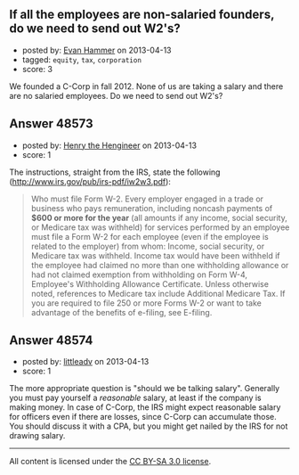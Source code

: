 ## If all the employees are non-salaried founders, do we need to send out W2's?

- posted by: [Evan Hammer](https://stackexchange.com/users/-1/25860-evan-hammer) on 2013-04-13
- tagged: `equity`, `tax`, `corporation`
- score: 3

We founded a C-Corp in fall 2012. None of us are taking a salary and there are no salaried employees. Do we need to send out W2's?


## Answer 48573

- posted by: [Henry the Hengineer](https://stackexchange.com/users/-1/1692-henry-the-hengineer) on 2013-04-13
- score: 1

The instructions, straight from the IRS, state the following (http://www.irs.gov/pub/irs-pdf/iw2w3.pdf):

> Who must file Form W-2. Every employer engaged in a  trade or business
> who pays remuneration, including  noncash payments of **$600 or more for
> the year** (all  amounts if any income, social security, or Medicare tax
> was withheld) for services performed by an employee  must file a Form
> W-2 for each employee (even if the  employee is related to the
> employer) from whom: Income, social security, or Medicare tax was
> withheld. Income tax would have been withheld if the employee  had
> claimed no more than one withholding allowance or  had not claimed
> exemption from withholding on Form  W-4, Employee's Withholding
> Allowance Certificate. Unless otherwise noted, references to Medicare
> tax  include Additional Medicare Tax. If you are required to file 250
> or more Forms W-2 or  want to take advantage of the benefits of
> e-filing, see  E-filing.


## Answer 48574

- posted by: [littleadv](https://stackexchange.com/users/-1/13808-littleadv) on 2013-04-13
- score: 1

The more appropriate question is "should we be talking salary". Generally you must pay yourself a *reasonable* salary, at least if the company is making money. In case of C-Corp, the IRS might expect reasonable salary for officers even if there are losses, since C-Corp can accumulate those. You should discuss it with a CPA, but you might get nailed by the IRS for not drawing salary.



---

All content is licensed under the [CC BY-SA 3.0 license](https://creativecommons.org/licenses/by-sa/3.0/).
